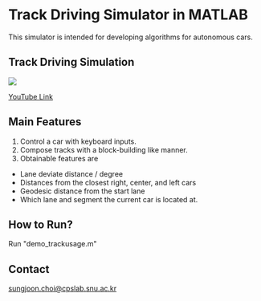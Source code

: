 # Track Driving Simulator in MATLAB
This simulator is intended for developing algorithms for autonomous cars. 

## Track Driving Simulation
![](http://i.giphy.com/HxJDa7UQ1g81i.gif)

[YouTube Link](https://www.youtube.com/watch?v=7_buzNvUfmA&feature=youtu.be)

## Main Features
1. Control a car with keyboard inputs. 
2. Compose tracks with a block-building like manner. 
3. Obtainable features are
  * Lane deviate distance / degree
  * Distances from the closest right, center, and left cars
  * Geodesic distance from the start lane
  * Which lane and segment the current car is located at. 

## How to Run?
Run "demo_trackusage.m" 

## Contact
sungjoon.choi@cpslab.snu.ac.kr
